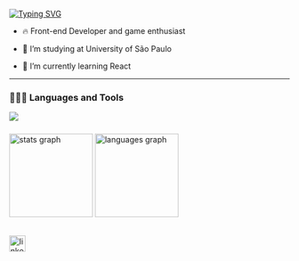 [![Typing SVG](https://readme-typing-svg.demolab.com?font=Fira+Code&weight=650&size=22&pause=1000&color=892CDC&random=false&width=650&lines=Hello%2C+world!+My+name+is+Maria+Eduarda+Iwashita;Welcome+to+my+Github+Profile+%F0%9F%99%82)](https://git.io/typing-svg)

- 🔥 Front-end Developer and game enthusiast

- 🔭 I’m studying at University of São Paulo

- 🌱 I’m currently learning React 

---

###

<h3>👩🏻‍💻 Languages and Tools</h3>

<p align="left">
  <a href="https://skillicons.dev">
    <img src="https://skillicons.dev/icons?i=html,css,javascript,python,c,cs,react,tailwind,vite,vscode,unity,godot,figma" />
  </a>
</p>

###

<div align="left">
  <img src="https://github-readme-stats.vercel.app/api?username=mjepis7&hide_title=false&hide_rank=false&show_icons=true&include_all_commits=true&count_private=true&disable_animations=false&theme=radical&locale=en&hide_border=false&order=1&rank_icon=github" height="150" alt="stats graph"  />
  <img src="https://github-readme-stats.vercel.app/api/top-langs?username=mjepis7&locale=en&hide_title=false&layout=compact&card_width=320&langs_count=5&theme=radical&hide_border=false&order=2" height="150" alt="languages graph"  />
</div>

##

<div align="left">
  <a href="https://www.linkedin.com/in/maria-eduarda-iwashita/" target="_blank">
    <img src="https://img.shields.io/static/v1?message=LinkedIn&logo=linkedin&label=&color=0077B5&logoColor=white&labelColor=&style=for-the-badge" height="29" alt="linkedin logo"  />
  </a>
</div>
